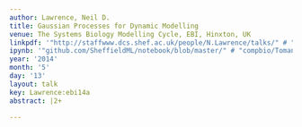 ```yaml
---
author: Lawrence, Neil D.
title: Gaussian Processes for Dynamic Modelling
venue: The Systems Biology Modelling Cycle, EBI, Hinxton, UK
linkpdf: '"http://staffwww.dcs.shef.ac.uk/people/N.Lawrence/talks/" # "gp_ebi.pdf"'
ipynb: '"github.com/SheffieldML/notebook/blob/master/" # "compbio/TomancakDataWithGPy.ipynb"'
year: '2014'
month: '5'
day: '13'
layout: talk
key: Lawrence:ebi14a
abstract: |2+

---
```


